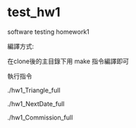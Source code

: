 # test_hw1
software testing homework1

編譯方式:

在clone後的主目錄下用 make 指令編譯即可

執行指令

./hw1_Triangle_full

./hw1_NextDate_full

./hw1_Commission_full


